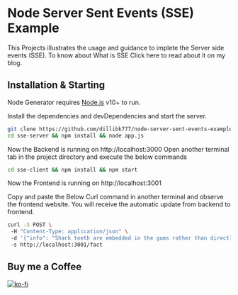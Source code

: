 # Node Server Sent Events (SSE) Example

This Projects illustrates the usage and guidance to implete the Server side events (SSE).
To know about What is SSE Click here to read about it on my blog.

## Installation & Starting

Node Generator requires [Node.js](https://nodejs.org/) v10+ to run.

Install the dependencies and devDependencies and start the server.

```sh
git clone https://github.com/dillibk777/node-server-sent-events-example.git
cd sse-server && npm install && node app.js
```
Now the Backend is running on http://localhost:3000
Open another terminal tab in the project directory and execute the below commands

```sh
cd sse-client && npm install && npm start
```
Now the Frontend is running on http://localhost:3001

Copy and paste the Below Curl command in another terminal and observe the frontend website. You will receive the automatic update from backend to frontend.

```sh
curl -X POST \
 -H "Content-Type: application/json" \
 -d '{"info": "Shark teeth are embedded in the gums rather than directly affixed to the jaw, and are constantly replaced throughout life.", "source": "https://en.wikipedia.org/wiki/Shark"}'\
 -s http://localhost:3001/fact
 ```

## Buy me a Coffee
[![ko-fi](https://ko-fi.com/img/githubbutton_sm.svg)](https://ko-fi.com/dillibabukadati)
